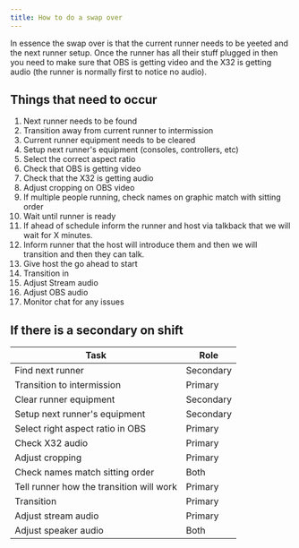 ```yaml
---
title: How to do a swap over
---
```


In essence the swap over is that the current runner needs to be yeeted and the next runner setup. Once the runner has all their stuff plugged in then you need to make sure that OBS is getting video and the X32 is getting audio (the runner is normally first to notice no audio).

## Things that need to occur

1. Next runner needs to be found
2. Transition away from current runner to intermission
3. Current runner equipment needs to be cleared
4. Setup next runner's equipment (consoles, controllers, etc)
5. Select the correct aspect ratio
6. Check that OBS is getting video
7. Check that the X32 is getting audio
8. Adjust cropping on OBS video
9. If multiple people running, check names on graphic match with sitting order
10. Wait until runner is ready
11. If ahead of schedule inform the runner and host via talkback that we will wait for X minutes.
12. Inform runner that the host will introduce them and then we will transition and then they can talk.
13. Give host the go ahead to start
14. Transition in
15. Adjust Stream audio
16. Adjust OBS audio
17. Monitor chat for any issues

## If there is a secondary on shift

| Task                                     | Role      |
| ---------------------------------------- | --------- |
| Find next runner                         | Secondary |
| Transition to intermission               | Primary   |
| Clear runner equipment                   | Secondary |
| Setup next runner's equipment            | Secondary |
| Select right aspect ratio in OBS         | Primary   |
| Check X32 audio                          | Primary   |
| Adjust cropping                          | Primary   |
| Check names match sitting order          | Both      |
| Tell runner how the transition will work | Primary   |
| Transition                               | Primary   |
| Adjust stream audio                      | Primary   |
| Adjust speaker audio                     | Both      |
